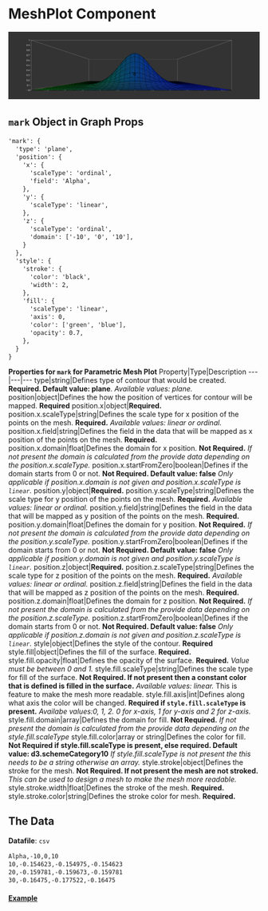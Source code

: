 # MeshPlot Component

![MeshPlot](../imgs/MeshPlot.png)

## `mark` Object in Graph Props
```
'mark': {
  'type': 'plane',
  'position': {
    'x': {
      'scaleType': 'ordinal',
      'field': 'Alpha',
    },
    'y': {
      'scaleType': 'linear',
    },
    'z': {
      'scaleType': 'ordinal',
      'domain': ['-10', '0', '10'],
    }
  },
  'style': {
    'stroke': {
      'color': 'black',
      'width': 2,
    },
    'fill': {
      'scaleType': 'linear',
      'axis': 0,
      'color': ['green', 'blue'],
      'opacity': 0.7,
    },
  }
}
```

__Properties for `mark` for Parametric Mesh Plot__
Property|Type|Description
---|---|---
type|string|Defines type of contour that would be created. __Required. Default value: plane__. _Available values: plane._
position|object|Defines the how the position of vertices for contour will be mapped. __Required__
position.x|object|__Required.__
position.x.scaleType|string|Defines the scale type for x position of the points on the mesh. __Required.__ _Available values: linear or ordinal._
position.x.field|string|Defines the field in the data that will be mapped as x position of the points on the mesh. __Required.__
position.x.domain|float|Defines the domain for x position. __Not Required.__ _If not present the domain is calculated from the provide data depending on the position.x.scaleType._
position.x.startFromZero|boolean|Defines if the domain starts from 0 or not. __Not Required. Default value: false__ _Only applicable if position.x.domain is not given and position.x.scaleType is `linear`._
position.y|object|__Required.__
position.y.scaleType|string|Defines the scale type for y position of the points on the mesh. __Required.__ _Available values: linear or ordinal._
position.y.field|string|Defines the field in the data that will be mapped as y position of the points on the mesh. __Required.__
position.y.domain|float|Defines the domain for y position. __Not Required.__ _If not present the domain is calculated from the provide data depending on the position.y.scaleType._
position.y.startFromZero|boolean|Defines if the domain starts from 0 or not. __Not Required. Default value: false__ _Only applicable if position.y.domain is not given and position.y.scaleType is `linear`._
position.z|object|__Required.__
position.z.scaleType|string|Defines the scale type for z position of the points on the mesh. __Required.__ _Available values: linear or ordinal._
position.z.field|string|Defines the field in the data that will be mapped as z position of the points on the mesh. __Required.__
position.z.domain|float|Defines the domain for z position. __Not Required.__ _If not present the domain is calculated from the provide data depending on the position.z.scaleType._
position.z.startFromZero|boolean|Defines if the domain starts from 0 or not. __Not Required. Default value: false__ _Only applicable if position.z.domain is not given and position.z.scaleType is `linear`._
style|object|Defines the style of the contour. __Required__
style.fill|object|Defines the fill of the surface. __Required.__
style.fill.opacity|float|Defines the opacity of the surface. __Required.__ _Value must be between 0 and 1._
style.fill.scaleType|string|Defines the scale type for fill of the surface. __Not Required. If not present then a constant color that is defined is filled in the surface.__ _Available values: linear._ This is feature to make the mesh more readable.
style.fill.axis|int|Defines along what axis the color will be changed. __Required if `style.fill.scaleType` is present.__ _Availabe values:0, 1, 2. 0 for x-axis, 1 for y-axis and 2 for z-axis._
style.fill.domain|array|Defines the domain for fill. __Not Required.__ _If not present the domain is calculated from the provide data depending on the style.fill.scaleType_
style.fill.color|array or string|Defines the color for fill. __Not Required if style.fill.scaleType is present, else required. Default value: d3.schemeCategory10__ _If style.fill.scaleType is not present the this needs to be a string otherwise an array._
style.stroke|object|Defines the stroke for the mesh. __Not Required. If not present the mesh are not stroked.__ _This can be used to design a mesh to make the mesh more readable._
style.stroke.width|float|Defines the stroke of the mesh.  __Required.__
style.stroke.color|string|Defines the stroke color for  mesh. __Required.__

## The Data

**Datafile**: `csv`

```
Alpha,-10,0,10
10,-0.154623,-0.154975,-0.154623
20,-0.159781,-0.159673,-0.159781
30,-0.16475,-0.177522,-0.16475
```

#### [Example](../examples/MeshPlot.js)

